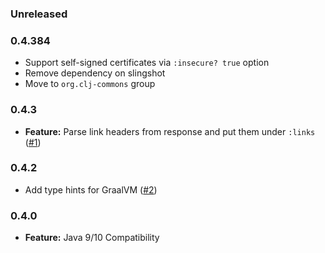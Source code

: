 ### Unreleased

### 0.4.384

- Support self-signed certificates via `:insecure? true` option
- Remove dependency on slingshot
- Move to `org.clj-commons` group

### 0.4.3

- **Feature:** Parse link headers from response and put them under `:links` ([#1](https://github.com/martinklepsch/clj-http-lite/pull/1))

### 0.4.2

- Add type hints for GraalVM ([#2](https://github.com/clj-commons/clj-http-lite/pull/2))

### 0.4.0

- **Feature:** Java 9/10 Compatibility
